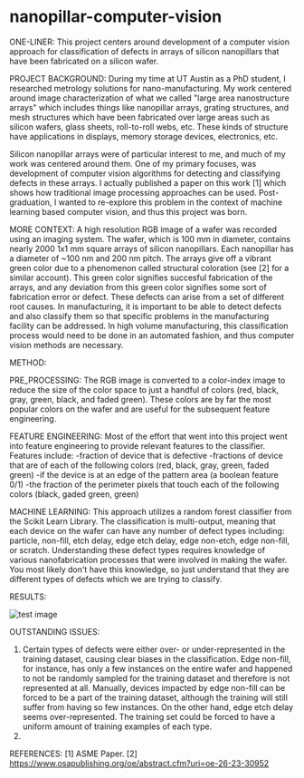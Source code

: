 # nanopillar-computer-vision
ONE-LINER:
This project centers around development of a computer vision approach for classification of defects in arrays of silicon nanopillars that have been fabricated on a silicon wafer.

PROJECT BACKGROUND:
During my time at UT Austin as a PhD student, I researched metrology solutions for nano-manufacturing. My work centered around image characterization of what we called "large area nanostructure arrays" which includes things like nanopillar arrays, grating structures, and mesh structures which have been fabricated over large areas such as silicon wafers, glass sheets, roll-to-roll webs, etc. These kinds of structure have applications in displays, memory storage devices, electronics, etc. 

Silicon nanopillar arrays were of particular interest to me, and much of my work was centered around them. One of my primary focuses, was development of computer vision algorithms for detecting and classifying defects in these arrays. I actually published a paper on this work [1] which shows how traditional image processing approaches can be used. Post-graduation, I wanted to re-explore this problem in the context of machine learning based computer vision, and thus this project was born.

MORE CONTEXT:
A high resolution RGB image of a wafer was recorded using an imaging system. The wafer, which is 100 mm in diameter, contains nearly 2000 1x1 mm square arrays of silicon nanopillars. Each nanopillar has a diameter of ~100 nm and 200 nm pitch. The arrays give off a vibrant green color due to a phenomenon called structural coloration (see [2] for a similar account). This green color signifies succesful fabrication of the arrays, and any deviation from this green color signifies some sort of fabrication error or defect. These defects can arise from a set of different root causes. In manufacturing, it is important to be able to detect defects and also classify them so that specific problems in the manufacturing facility can be addressed. In high volume manufacturing, this classification process would need to be done in an automated fashion, and thus computer vision methods are necessary.

METHOD:

  PRE_PROCESSING:
  The RGB image is converted to a color-index image to reduce the size of the color space to just a handful of colors (red, black, gray, green, black, and faded green). These colors are by far the most popular colors on the wafer and are useful for the subsequent feature engineering.  

  FEATURE ENGINEERING:
Most of the effort that went into this project went into feature engineering to provide relevant features to the classifier. Features include: 
  -fraction of device that is defective
  -fractions of device that are of each of the following colors (red, black, gray, green, faded green)
  -if the device is at an edge of the pattern area (a boolean feature 0/1)
  -the fraction of the perimeter pixels that touch each of the following colors (black, gaded green, green)
  
  MACHINE LEARNING:
This approach utilizes a random forest classifier from the Scikit Learn Library. The classification is multi-output, meaning that each device on the wafer can have any number of defect types including: particle, non-fill, etch delay, edge etch delay, edge non-etch, edge non-fill, or scratch. Understanding these defect types requires knowledge of various nanofabrication processes that were involved in making the wafer. You most likely don't have this knowledge, so just understand that they are different types of defects which we are trying to classify.

RESULTS:

![test image](https://github.com/gaw1ik/nanopillar-computer-vision/blob/master/classification_image_p_predict.jpg)

OUTSTANDING ISSUES:
1. Certain types of defects were either over- or under-represented in the training dataset, causing clear biases in the classification. Edge non-fill, for instance, has only a few instances on the entire wafer and happened to not be randomly sampled for the training dataset and therefore is not represented at all. Manually, devices impacted by edge non-fill can be forced to be a part of the training dataset, although the training will still suffer from having so few instances. On the other hand, edge etch delay seems over-represented. The training set could be forced to have a uniform amount of training examples of each type.
2. 

REFERENCES:
[1] ASME Paper.
[2] https://www.osapublishing.org/oe/abstract.cfm?uri=oe-26-23-30952
